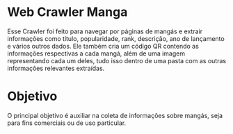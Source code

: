 # Web Crawler Manga
Esse Crawler foi feito para navegar por páginas de mangás e extrair informações como título, popularidade, rank, descrição, ano de lançamento e vários outros dados. Ele também
cria um código QR contendo as informações respectivas a cada mangá, além de uma imagem representando cada um deles, tudo isso dentro de uma pasta com as outras informações relevantes extraídas.

# Objetivo
O principal objetivo é auxiliar na coleta de informações sobre mangás, seja para fins comerciais ou de uso particular.
